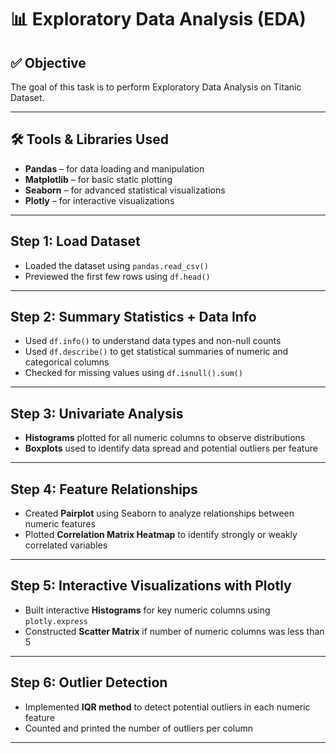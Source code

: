 # 📊 Exploratory Data Analysis (EDA)

## ✅ Objective
The goal of this task is to perform Exploratory Data Analysis on Titanic Dataset.

---

## 🛠 Tools & Libraries Used
- **Pandas** – for data loading and manipulation  
- **Matplotlib** – for basic static plotting  
- **Seaborn** – for advanced statistical visualizations  
- **Plotly** – for interactive visualizations

---

## Step 1: Load Dataset
- Loaded the dataset using `pandas.read_csv()`
- Previewed the first few rows using `df.head()`

---

## Step 2: Summary Statistics + Data Info
- Used `df.info()` to understand data types and non-null counts
- Used `df.describe()` to get statistical summaries of numeric and categorical columns
- Checked for missing values using `df.isnull().sum()`

---

## Step 3: Univariate Analysis
- **Histograms** plotted for all numeric columns to observe distributions
- **Boxplots** used to identify data spread and potential outliers per feature

---

## Step 4: Feature Relationships
- Created **Pairplot** using Seaborn to analyze relationships between numeric features
- Plotted **Correlation Matrix Heatmap** to identify strongly or weakly correlated variables

---

## Step 5: Interactive Visualizations with Plotly
- Built interactive **Histograms** for key numeric columns using `plotly.express`
- Constructed **Scatter Matrix** if number of numeric columns was less than 5

---

## Step 6: Outlier Detection
- Implemented **IQR method** to detect potential outliers in each numeric feature
- Counted and printed the number of outliers per column

---

